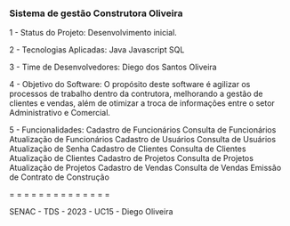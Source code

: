 ### Sistema de gestão Construtora Oliveira ###

1 - Status do Projeto:
      Desenvolvimento inicial.

2 - Tecnologias Aplicadas: 
      Java
      Javascript
      SQL

3 - Time de Desenvolvedores:
      Diego dos Santos Oliveira

4 - Objetivo do Software:
      O propósito deste software é agilizar os processos de trabalho dentro da contrutora, 
      melhorando a gestão de clientes e vendas, além de otimizar a troca de informações 
      entre o setor Administrativo e Comercial.

5 - Funcionalidades:
      Cadastro de Funcionários
        Consulta de Funcionários
          Atualização de Funcionários
      Cadastro de Usuários
        Consulta de Usuários
          Atualização de Senha
      Cadastro de Clientes
        Consulta de Clientes
          Atualização de Clientes
      Cadastro de Projetos
        Consulta de Projetos
          Atualização de Projetos
      Cadastro de Vendas
        Consulta de Vendas
          Emissão de Contrato de Construção


=      =      =      =      =      =      =      =      =      =      =      =      =      =

SENAC - TDS - 2023 - UC15 - Diego Oliveira
